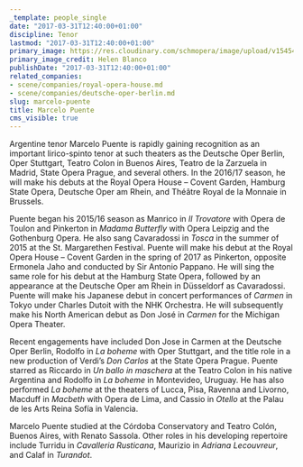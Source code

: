 ```yaml
---
_template: people_single
date: "2017-03-31T12:40:00+01:00"
discipline: Tenor
lastmod: "2017-03-31T12:40:00+01:00"
primary_image: https://res.cloudinary.com/schmopera/image/upload/v1545409169/media/webhook-uploads/1490960169220/PUENTE-Marcelo-Helen-Blanco-931x1030.jpg.jpg
primary_image_credit: Helen Blanco
publishDate: "2017-03-31T12:40:00+01:00"
related_companies:
- scene/companies/royal-opera-house.md
- scene/companies/deutsche-oper-berlin.md
slug: marcelo-puente
title: Marcelo Puente
cms_visible: true
---
```


Argentine tenor Marcelo Puente is rapidly gaining recognition as an important lirico-spinto tenor at such theaters as the Deutsche Oper Berlin, Oper Stuttgart, Teatro Colon in Buenos Aires, Teatro de la Zarzuela in Madrid, State Opera Prague, and several others. In the 2016/17 season, he will make his debuts at the Royal Opera House – Covent Garden, Hamburg State Opera, Deutsche Oper am Rhein, and Théâtre Royal de la Monnaie in Brussels.

Puente began his 2015/16 season as Manrico in *Il Trovatore* with Opera de Toulon and Pinkerton in *Madama Butterfly* with Opera Leipzig and the Gothenburg Opera. He also sang Cavaradossi in *Tosca* in the summer of 2015 at the St. Margarethen Festival. Puente will make his debut at the Royal Opera House – Covent Garden in the spring of 2017 as Pinkerton, opposite Ermonela Jaho and conducted by Sir Antonio Pappano. He will sing the same role for his debut at the Hamburg State Opera, followed by an appearance at the Deutsche Oper am Rhein in Düsseldorf as Cavaradossi. Puente will make his Japanese debut in concert performances of *Carmen* in Tokyo under Charles Dutoit with the NHK Orchestra. He will subsequently make his North American debut as Don José in *Carmen* for the Michigan Opera Theater.

Recent engagements have included Don Jose in Carmen at the Deutsche Oper Berlin, Rodolfo in *La boheme* with Oper Stuttgart, and the title role in a new production of Verdi’s *Don Carlos* at the State Opera Prague. Puente starred as Riccardo in *Un ballo in maschera* at the Teatro Colon in his native Argentina and Rodolfo in *La boheme* in Montevideo, Uruguay. He has also performed *La boheme* at the theaters of Lucca, Pisa, Ravenna and Livorno, Macduff in *Macbeth* with Opera de Lima, and Cassio in *Otello* at the Palau de les Arts Reina Sofía in Valencia.

Marcelo Puente studied at the Córdoba Conservatory and Teatro Colón, Buenos Aires, with Renato Sassola. Other roles in his developing repertoire include Turridu in *Cavalleria Rusticana*, Maurizio in *Adriana Lecouvreur*, and Calaf in *Turandot*.
